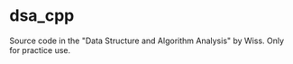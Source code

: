 # dsa_cpp

Source code in the "Data Structure and Algorithm Analysis" by Wiss. Only for practice use.
